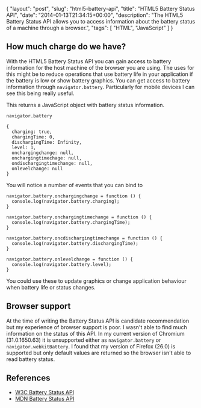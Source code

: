 {
  "layout": "post",
  "slug": "html5-battery-api",
  "title": "HTML5 Battery Status API",
  "date": "2014-01-13T21:34:15+00:00",
  "description": "The HTML5 Battery Status API allows you to access information about the battery status of a machine through a browser.",
  "tags": [
    "HTML",
    "JavaScript"
  ]
}

## How much charge do we have?

With the HTML5 Battery Status API you can gain access to battery information for the host machine of the browser you are using. The uses for this might be to reduce operations that use battery life in your application if the battery is low or show battery graphics. You can get access to battery information through `navigator.battery`. Particularly for mobile devices I can see this being really useful.

This returns a JavaScript object with battery status information. 

    navigator.battery

    {
      charging: true,
      chargingTime: 0,
      dischargingTime: Infinity,
      level: 1,
      onchargingchange: null,
      onchargingtimechage: null,
      ondischargingtimechange: null,
      onlevelchange: null 
    }


You will notice a number of events that you can bind to

    navigator.battery.onchargingchange = function () {
      console.log(navigator.battery.charging);
    }

    navigator.battery.onchargingtimechange = function () {
      console.log(navigator.battery.chargingTime);
    }

    navigator.battery.oncdischargingtimechange = function () {
      console.log(navigator.battery.dischargingTime);
    }

    navigator.battery.onlevelchange = function () {
      console.log(navigator.battery.level);
    }


You could use these to update graphics or change application behaviour when battery life or status changes.

## Browser support

At the time of writing the Battery Status API is candidate recommendation but my experience of browser support is poor. I wasn't able to find much information on the status of this API. In my current version of Chromium (31.0.1650.63) it is unsupported either as `navigator.battery` or `navigator.webkitBattery`. I found that my version of Firefox (26.0) is supported but only default values are returned so the browser isn't able to read battery status. 

## References 

* [W3C Battery Status API][1]
* [MDN Battery Status API][2]

[1]: http://www.w3.org/TR/battery-status/
[2]: https://developer.mozilla.org/en-US/docs/WebAPI/Battery_Status
